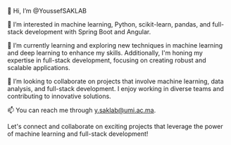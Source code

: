 👋 Hi, I’m @YoussefSAKLAB

👀 I’m interested in machine learning, Python, scikit-learn, pandas, and full-stack development with Spring Boot and Angular.

🌱 I’m currently learning and exploring new techniques in machine learning and deep learning to enhance my skills. Additionally, I'm honing my expertise in full-stack development, focusing on creating robust and scalable applications.

💞️ I’m looking to collaborate on projects that involve machine learning, data analysis, and full-stack development. I enjoy working in diverse teams and contributing to innovative solutions.

📫 You can reach me through y.saklab@umi.ac.ma.

Let's connect and collaborate on exciting projects that leverage the power of machine learning and full-stack development!

<!---
YoussefSAKLAB/YoussefSAKLAB is a ✨ special ✨ repository because its `README.md` (this file) appears on your GitHub profile.
You can click the Preview link to take a look at your changes.
--->
